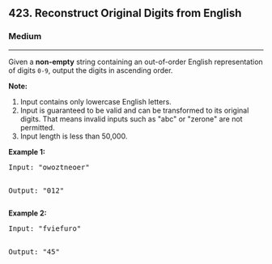 <h2>423. Reconstruct Original Digits from English</h2><h3>Medium</h3><hr><div><p>Given a <b>non-empty</b> string containing an out-of-order English representation of digits <code>0-9</code>, output the digits in ascending order.</p>

<p><b>Note:</b><br>
</p><ol>
<li>Input contains only lowercase English letters.</li>
<li>Input is guaranteed to be valid and can be transformed to its original digits. That means invalid inputs such as "abc" or "zerone" are not permitted.</li>
<li>Input length is less than 50,000.</li>
</ol>
<p></p>

<p><b>Example 1:</b><br>
</p><pre>Input: "owoztneoer"

Output: "012"
</pre>
<p></p>

<p><b>Example 2:</b><br>
</p><pre>Input: "fviefuro"

Output: "45"
</pre>
<p></p></div>